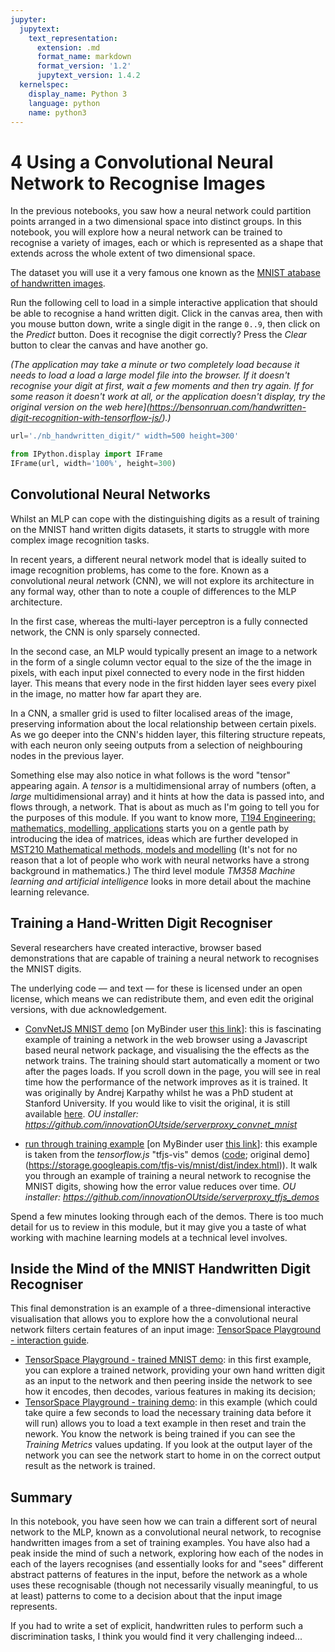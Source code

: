 ```yaml
---
jupyter:
  jupytext:
    text_representation:
      extension: .md
      format_name: markdown
      format_version: '1.2'
      jupytext_version: 1.4.2
  kernelspec:
    display_name: Python 3
    language: python
    name: python3
---
```


# 4 Using a Convolutional Neural Network to Recognise Images

In the previous notebooks, you saw how a neural network could partition points arranged in a two dimensional space into distinct groups. In this notebook, you will explore how a neural network can be trained to recognise a variety of images, each or which is represented as a shape that extends across the whole extent of two dimensional space.

The dataset you will use it a very famous one known as the [MNIST atabase of handwritten images](http://yann.lecun.com/exdb/mnist/).

Run the following cell to load in a simple interactive application that should be able to recognise a hand written digit. Click in the canvas area, then with you mouse button down, write a single digit in the range `0..9`, then click on the *Predict* button. Does it recognise the digit correctly? Press the *Clear* button to clear the canvas and have another go.

*(The application may take a minute or two completely load because it needs to load a load a large model file into the browser. If it doesn't recognise your digit at first, wait a few moments and then try again. If for some reason it doesn't work at all, or the application doesn't display, try the original version on the web here](https://bensonruan.com/handwritten-digit-recognition-with-tensorflow-js/).)* 


```python
url='./nb_handwritten_digit/" width=500 height=300'

from IPython.display import IFrame
IFrame(url, width='100%', height=300)
```

## Convolutional Neural Networks

Whilst an MLP can cope with the distinguishing digits as a result of training on the MNIST hand written digits datasets, it starts to struggle with more complex image recognition tasks.

In recent years, a different neural network model that is ideally suited to image recognition problems, has come to the fore. Known as a *c*onvolutional *n*eural *n*etwork (CNN), we will not explore its architecture in any formal way, other than to note a couple of differences to the MLP architecture.

In the first case, whereas the multi-layer perceptron is a fully connected network, the CNN is only sparsely connected.

In the second case, an MLP would typically present an image to a network in the form of a single column vector equal to the size of the the image in pixels, with each input pixel connected to every node in the first hidden layer. This means that every node in the first hidden layer sees every pixel in the image, no matter how far apart they are.

In a CNN, a smaller grid is used to filter localised areas of the image, preserving information about the local relationship between certain pixels. As we go deeper into the CNN's hidden layer, this filtering structure repeats, with each neuron only seeing outputs from a selection of neighbouring nodes in the previous layer.

Something else may also notice in what follows is the word "tensor" appearing again. A *tensor* is a multidimensional array of numbers (often, a *large* multidimensional array) and it hints at how the data is passed into, and flows through, a network. That is about as much as I'm going to tell you for the purposes of this module. If you want to know more, [T194 Engineering: mathematics, modelling, applications](http://www.open.ac.uk/courses/modules/t194) starts you on a gentle path by introducing the idea of matrices, ideas which are further developed in [MST210 Mathematical methods, models and modelling](http://www.open.ac.uk/courses/modules/mst210) (It's not for no reason that a lot of people who work with neural networks have a strong background in mathematics.) The third level module *TM358 Machine learning and artificial intelligence* looks in more detail about the machine learning relevance.


## Training a Hand-Written Digit Recogniser

Several researchers have created interactive, browser based demonstrations that are capable of training a neural network to recognises the MNIST digits.

The underlying code — and text — for these is licensed under an open license, which means we can redistribute them, and even edit the original versions, with due acknowledgement.

- [ConvNetJS MNIST demo](./convnet_mnist/) [on MyBinder user [this link](../../../convnet_mnist/)]: this is fascinating example of training a network in the web browser using a Javascript based neural network package, and visualising the the effects as the network trains. The training should start automatically a moment or two after the pages loads. If you scroll down in the page, you will see in real time how the performance of the network improves as it is trained. It was originally by Andrej Karpathy whilst he was a PhD student at Stanford University. If you would like to visit the original, it is still available [here](https://cs.stanford.edu/people/karpathy/convnetjs/demo/mnist.html). *OU installer: https://github.com/innovationOUtside/serverproxy_convnet_mnist*

- [run through training example](./tfjs_mnist/) [on MyBinder user [this link](../../../tfjs_mnist/)]: this example is taken from the *tensorflow.js* "tfjs-vis" demos ([code](https://github.com/tensorflow/tfjs/tree/master/tfjs-vis); original demo](https://storage.googleapis.com/tfjs-vis/mnist/dist/index.html)). It walk you through an example of training a neural network to recognise the MNIST digits, showing how the error value reduces over time. *OU installer: https://github.com/innovationOUtside/serverproxy_tfjs_demos*

Spend a few minutes looking through each of the demos. There is too much detail for us to review in this module, but it may give you a taste of what working with machine learning models at a technical level involves.


## Inside the Mind of the MNIST Handwritten Digit Recogniser

This final demonstration is an example of a three-dimensional interactive visualisation that allows you to explore how the a convolutional neural network filters certain features of an input image: [TensorSpace Playground - interaction guide]('./nb_tensorspace_playground/).

- [TensorSpace Playground - trained MNIST demo]('./nb_tensorspace_playground/LeNet/'): in this first example, you can explore a trained network, providing your own hand written digit as an input to the network and then peering inside the network to see how it encodes, then decodes, various features in making its decision;
- [TensorSpace Playground - training demo](./nb_tensorspace_playground/LeNetTraining/): in this example (which could take quire a few seconds to load the necessary training data before it will run) allows you to load a text example in then reset and train the nework. You know the network is being trained if you can see the *Training Metrics* values updating. If you look at the output layer of the network you can see the network start to home in on the correct output result as the network is trained.


## Summary

In this notebook, you have seen how we can train a different sort of neural network to the MLP, known as a convolutional neural network, to recognise handwritten images from a set of training examples. You have also had a peak inside the mind of such a network, exploring how each of the nodes in each of the layers recognises (and essentially looks for and "sees" different abstract patterns of features in the input, before the network as a whole uses these recognisable (though not necessarily visually meaningful, to us at least) patterns to come to a decision about that the input image represents.

If you had to write a set of explicit, handwritten rules to perform such a discrimination tasks, I think you would find it very challenging indeed...
